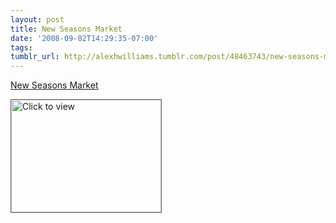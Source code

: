 ```yaml
---
layout: post
title: New Seasons Market
date: '2008-09-02T14:29:35-07:00'
tags: 
tumblr_url: http://alexhwilliams.tumblr.com/post/48463743/new-seasons-market
---
```

<a href="https://www.iterasi.net/OpenViewer.aspx?sqrlitid=52msc7LPdEi0Ki1UKwTO_g">New Seasons Market</a><br/><p><a href="https://www.iterasi.net/OpenViewer.aspx?sqrlitid=52msc7LPdEi0Ki1UKwTO_g" target="_blank"> <img src="http://AssetHost01a.iterasi.net/ec2eb670e447/94d5ad32ba6b/ff6f9e86baa1/740d7e1cd5cd/476360d1-19b1-4e98-8282-e98b1db290ec/thumbnail.jpg???20080902213007???QYbjHRhRNWE8++ebIOIPxHjkYpDBUBfEmmHZTndO74ru5g1aY2aAvgp1/+LdSQGi0cBELr24D0hyofMHYZOcCK6ALbZBVqfTzOJ5glb5eEtLEqkFQ3mIkGKKD6QQ0BNlv77Z/+RTHHOkygtnsyIIIUPVskRS+ftn6PumFe7QoI8=" width="240" height="180" style="border:solid 1px #666" alt="Click to view"/></a></p>
